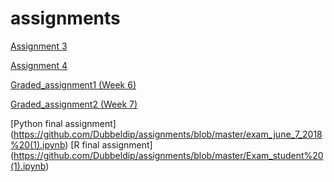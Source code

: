 # assignments

[Assignment 3](https://github.com/Dubbeldip/assignments/blob/master/assignment3.ipynb)

[Assignment 4](https://github.com/Dubbeldip/assignments/blob/master/assignment4.ipynb)

[Graded_assignment1 (Week 6)](https://github.com/Dubbeldip/assignments/blob/master/Graded_assignment1.ipynb)

[Graded_assignment2 (Week 7)](https://github.com/Dubbeldip/assignments/blob/master/Graded_assignment_2.ipynb)


[Python final assignment] (https://github.com/Dubbeldip/assignments/blob/master/exam_june_7_2018%20(1).ipynb)
[R final assignment] (https://github.com/Dubbeldip/assignments/blob/master/Exam_student%20(1).ipynb)


